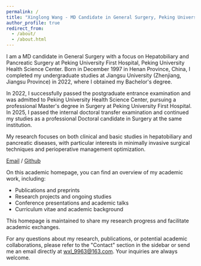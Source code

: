 ```yaml
---
permalink: /
title: "Xinglong Wang - MD Candidate in General Surgery, Peking University | Academic Homepage"
author_profile: true
redirect_from: 
  - /about/
  - /about.html
---
```


I am a MD candidate in General Surgery with a focus on Hepatobiliary and Pancreatic Surgery at Peking University First Hospital, Peking University Health Science Center. Born in December 1997 in Henan Province, China, I completed my undergraduate studies at Jiangsu University (Zhenjiang, Jiangsu Province) in 2022, where I obtained my Bachelor's degree.

In 2022, I successfully passed the postgraduate entrance examination and was admitted to Peking University Health Science Center, pursuing a professional Master's degree in Surgery at Peking University First Hospital. In 2025, I passed the internal doctoral transfer examination and continued my studies as a professional Doctoral candidate in Surgery at the same institution.

My research focuses on both clinical and basic studies in hepatobiliary and pancreatic diseases, with particular interests in minimally invasive surgical techniques and perioperative management optimization.

[Email](mailto:wxl_9963@163.com) / [Github](https://github.com/wxl9963.github.io) 

On this academic homepage, you can find an overview of my academic work, including:
- Publications and preprints
- Research projects and ongoing studies
- Conference presentations and academic talks
- Curriculum vitae and academic background

This homepage is maintained to share my research progress and facilitate academic exchanges.

For any questions about my research, publications, or potential academic collaborations, please refer to the "Contact" section in the sidebar or send me an email directly at wxl_9963@163.com. Your inquiries are always welcome.
